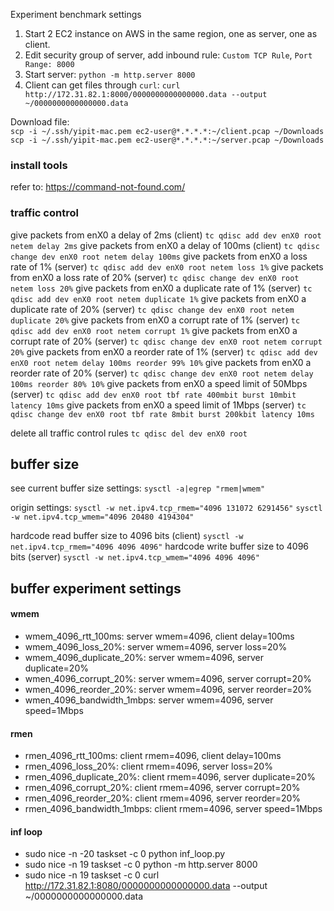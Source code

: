 Experiment benchmark settings
1. Start 2 EC2 instance on AWS in the same region, one as server, one as client.
2. Edit security group of server, add inbound rule: `Custom TCP Rule`, `Port Range: 8000`
3. Start server: `python -m http.server 8000`
4. Client can get files through `curl`: `curl http://172.31.82.1:8000/0000000000000000.data --output ~/0000000000000000.data`
   
Download file:  
`scp -i ~/.ssh/yipit-mac.pem ec2-user@*.*.*.*:~/client.pcap ~/Downloads`  
`scp -i ~/.ssh/yipit-mac.pem ec2-user@*.*.*.*:~/server.pcap ~/Downloads`

### install tools
refer to: https://command-not-found.com/

### traffic control
give packets from enX0 a delay of 2ms (client)
`tc qdisc add dev enX0 root netem delay 2ms`
give packets from enX0 a delay of 100ms (client)
`tc qdisc change dev enX0 root netem delay 100ms`
give packets from enX0 a loss rate of 1% (server)
`tc qdisc add dev enX0 root netem loss 1%`
give packets from enX0 a loss rate of 20% (server)
`tc qdisc change dev enX0 root netem loss 20%`
give packets from enX0 a duplicate rate of 1% (server)
`tc qdisc add dev enX0 root netem duplicate 1%`
give packets from enX0 a duplicate rate of 20% (server)
`tc qdisc change dev enX0 root netem duplicate 20%`
give packets from enX0 a corrupt rate of 1% (server)
`tc qdisc add dev enX0 root netem corrupt 1%`
give packets from enX0 a corrupt rate of 20% (server)
`tc qdisc change dev enX0 root netem corrupt 20%`
give packets from enX0 a reorder rate of 1% (server)
`tc qdisc add dev enX0 root netem delay 100ms reorder 99% 10%`
give packets from enX0 a reorder rate of 20% (server)
`tc qdisc change dev enX0 root netem delay 100ms reorder 80% 10%`
give packets from enX0 a speed limit of 50Mbps (server)
`tc qdisc add dev enX0 root tbf rate 400mbit burst 10mbit latency 10ms`
give packets from enX0 a speed limit of 1Mbps (server)
`tc qdisc change dev enX0 root tbf rate 8mbit burst 200kbit latency 10ms`

delete all traffic control rules
`tc qdisc del dev enX0 root`

## buffer size
see current buffer size settings:
`sysctl -a|egrep "rmem|wmem"`

origin settings:
`sysctl -w net.ipv4.tcp_rmem="4096 131072 6291456"`
`sysctl -w net.ipv4.tcp_wmem="4096 20480 4194304"`

hardcode read buffer size to 4096 bits (client)
`sysctl -w net.ipv4.tcp_rmem="4096 4096 4096"`
hardcode write buffer size to 4096 bits (server)
`sysctl -w net.ipv4.tcp_wmem="4096 4096 4096"`

## buffer experiment settings
#### wmem
- wmem_4096_rtt_100ms: server wmem=4096, client delay=100ms
- wmem_4096_loss_20%: server wmem=4096, server loss=20%
- wmem_4096_duplicate_20%: server wmem=4096, server duplicate=20%
- wmen_4096_corrupt_20%: server wmem=4096, server corrupt=20%
- wmen_4096_reorder_20%: server wmem=4096, server reorder=20%
- wmen_4096_bandwidth_1mbps: server wmem=4096, server speed=1Mbps
#### rmen
- rmen_4096_rtt_100ms: client rmem=4096, client delay=100ms
- rmen_4096_loss_20%: client rmem=4096, server loss=20%
- rmen_4096_duplicate_20%: client rmem=4096, server duplicate=20%
- rmen_4096_corrupt_20%: client rmem=4096, server corrupt=20%
- rmen_4096_reorder_20%: client rmem=4096, server reorder=20%
- rmen_4096_bandwidth_1mbps: client rmem=4096, server speed=1Mbps
#### inf loop
- sudo nice -n -20 taskset -c 0 python inf_loop.py
- sudo nice -n 19 taskset -c 0 python -m http.server 8000
- sudo nice -n 19 taskset -c 0 curl http://172.31.82.1:8080/0000000000000000.data --output ~/0000000000000000.data
